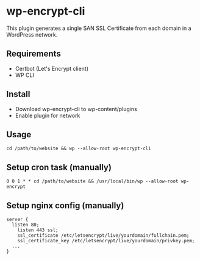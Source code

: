 # wp-encrypt-cli

This plugin generates a single SAN SSL Certificate from each domain in a WordPress network.

## Requirements
- Certbot (Let's Encrypt client)
- WP CLI

## Install
- Download wp-encrypt-cli to wp-content/plugins
- Enable plugin for network

## Usage
```
cd /path/to/website && wp --allow-root wp-encrypt-cli
```

## Setup cron task (manually)
```
0 0 1 * * cd /path/to/website && /usr/local/bin/wp --allow-root wp-encrypt
```

## Setup nginx config (manually)
```
server {
  listen 80;
	listen 443 ssl;
	ssl_certificate /etc/letsencrypt/live/yourdomain/fullchain.pem;
	ssl_certificate_key /etc/letsencrypt/live/yourdomain/privkey.pem; 
  ...
}
```
